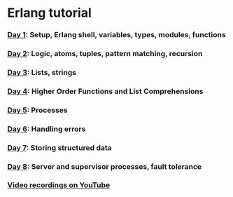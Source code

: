 # Erlang tutorial

### [Day 1](day_1/day_1.md): Setup, Erlang shell, variables, types, modules, functions
### [Day 2](day_2/day_2.md): Logic, atoms, tuples, pattern matching, recursion
### [Day 3](day_3/day_3.md): Lists, strings
### [Day 4](day_4/day_4.md): Higher Order Functions and List Comprehensions
### [Day 5](day_5/day_5.md): Processes
### [Day 6](day_6/day_6.md): Handling errors
### [Day 7](day_7/day_7.md): Storing structured data
### [Day 8](day_8/day_8.md): Server and supervisor processes, fault tolerance
### [Video recordings on YouTube](https://www.youtube.com/playlist?list=PL6K67O_aZIH5W_H7s7iLV-_Kui4cYPv3D)
